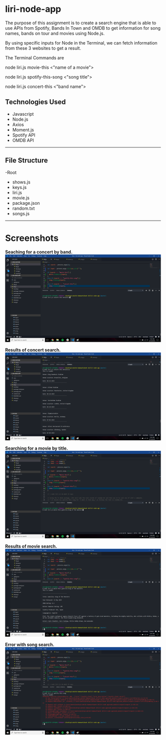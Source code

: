 # liri-node-app

The purpose of this assignment is to create a search engine that is able to use APIs from Spotify, Bands In Town and OMDB to get information
for song names, bands on tour and movies using Node.js.

By using specific inputs for Node in the Terminal, we can fetch information from these 3 websites to get a result.

The Terminal Commands are 

node liri.js movie-this <"name of a movie">

node liri.js spotify-this-song <"song title">

node liri.js concert-this <"band name">

## Technologies Used
* Javascript
* Node.js
* Axios
* Moment.js
* Spotify API
* OMDB API

---

## File Structure

-Root
* shows.js
* keys.js
* liri.js
* movie.js
* package.json
* random.txt
* songs.js

---
# Screenshots

**Seaching for a concert by band.**
![](./images/concert-search1.png)

**Results of concert search.**
![](./images/concert-search2.png)

**Searching for a movie by title.**
![](./images/movie-search1.png)

**Results of movie search.**
![](./images/movie-search2.png)

**Error with song search.**
![](./images/song-search-ERROR.png)
